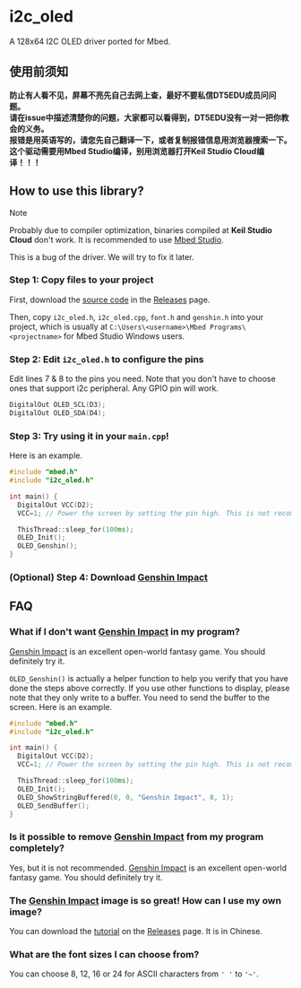 # i2c_oled
A 128x64 I2C OLED driver ported for Mbed.

## 使用前须知
**防止有人看不见，屏幕不亮先自己去网上查，最好不要私信DT5EDU成员问问题。**  
**请在issue中描述清楚你的问题，大家都可以看得到，DT5EDU没有一对一把你教会的义务。**  
**报错是用英语写的，请您先自己翻译一下，或者复制报错信息用浏览器搜索一下。**  
**这个驱动需要用Mbed Studio编译，别用浏览器打开Keil Studio Cloud编译！！！**  

## How to use this library?

> [!NOTE]
> Probably due to compiler optimization, binaries compiled at **Keil Studio Cloud** don't work.
> It is recommended to use [Mbed Studio](https://os.mbed.com/studio/).
> 
> This is a bug of the driver. We will try to fix it later.

### Step 1: Copy files to your project
First, download the [source code](https://github.com/DT5EDU/i2c_oled/archive/refs/tags/v1.0.0.zip) in the [Releases](https://github.com/DT5EDU/i2c_oled/releases) page.

Then, copy `i2c_oled.h`, `i2c_oled.cpp`, `font.h` and `genshin.h` into your project, which is usually at `C:\Users\<username>\Mbed Programs\<projectname>` for Mbed Studio Windows users.

### Step 2: Edit `i2c_oled.h` to configure the pins
Edit lines 7 & 8 to the pins you need. Note that you don't have to choose ones that support i2c peripheral. Any GPIO pin will work.
```cpp
DigitalOut OLED_SCL(D3);
DigitalOut OLED_SDA(D4);
```

### Step 3: Try using it in your `main.cpp`!
Here is an example.
```cpp
#include "mbed.h"
#include "i2c_oled.h"

int main() {
  DigitalOut VCC(D2);
  VCC=1; // Power the screen by setting the pin high. This is not recommended.

  ThisThread::sleep_for(100ms);
  OLED_Init();
  OLED_Genshin();
}
```

### (Optional) Step 4: Download [Genshin Impact](https://ys.mihoyo.com/)

## FAQ

### What if I don't want [Genshin Impact](https://ys.mihoyo.com/) in my program?
[Genshin Impact](https://ys.mihoyo.com/) is an excellent open-world fantasy game. You should definitely try it.

`OLED_Genshin()` is actually a helper function to help you verify that you have done the steps above correctly. If you use other functions to display, please note that they only write to a buffer. You need to send the buffer to the screen. Here is an example.
```cpp
#include "mbed.h"
#include "i2c_oled.h"

int main() {
  DigitalOut VCC(D2);
  VCC=1; // Power the screen by setting the pin high. This is not recommended.

  ThisThread::sleep_for(100ms);
  OLED_Init();
  OLED_ShowStringBuffered(0, 0, "Genshin Impact", 8, 1);
  OLED_SendBuffer();
}
```

### Is it possible to remove [Genshin Impact](https://ys.mihoyo.com/) from my program completely?
Yes, but it is not recommended. [Genshin Impact](https://ys.mihoyo.com/) is an excellent open-world fantasy game. You should definitely try it.

### The [Genshin Impact](https://ys.mihoyo.com/) image is so great! How can I use my own image?
You can download the [tutorial](https://github.com/DT5EDU/i2c_oled/releases/download/v1.0.0/image-guide.zip) on the [Releases](https://github.com/DT5EDU/i2c_oled/releases) page. It is in Chinese.

### What are the font sizes I can choose from?
You can choose 8, 12, 16 or 24 for ASCII characters from `' '` to `'~'`.
